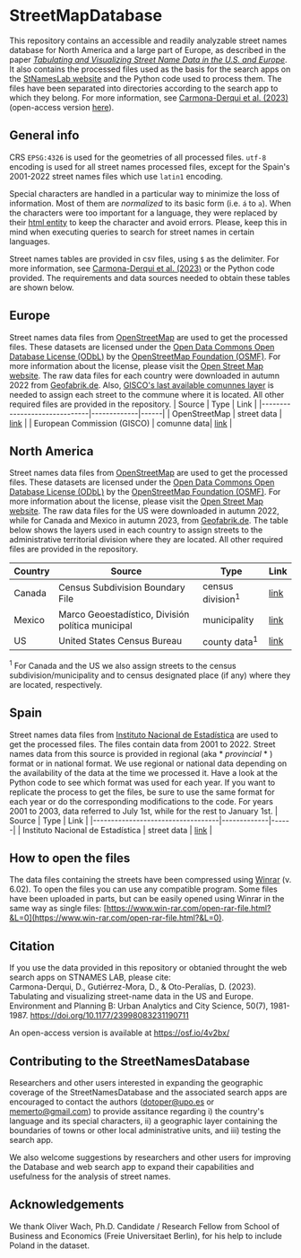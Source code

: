 # StreetMapDatabase

This repository contains an accessible and readily analyzable street names database for North America and a large part of Europe, as described in the paper [*Tabulating and Visualizing Street Name Data in the U.S. and Europe*](https://journals.sagepub.com/doi/abs/10.1177/23998083231190711). It also contains the processed files used as the basis for the search apps on the [StNamesLab website](https://en.stnameslab.com/) and the Python code used to process them. The files have been separated into directories according to the search app to which they belong. For more information, see [Carmona-Derqui et al. (2023)](https://journals.sagepub.com/doi/abs/10.1177/23998083231190711) (open-access version [here](https://osf.io/4v2bx/)).

## General info

CRS `EPSG:4326` is used for the geometries of all processed files. `utf-8` encoding is used for all street names processed files, except for the Spain's 2001-2022 street names files which use `latin1` encoding.

Special characters are handled in a particular way to minimize the loss of information. Most of them are *normalized* to its basic form (i.e. `á` to `a`). When the characters were too important for a language, they were replaced by their [html entity](https://oinam.github.io/entities/) to keep the character and avoid errors. Please, keep this in mind when executing queries to search for street names in certain languages.

Street names tables are provided in csv files, using `$` as the delimiter. For more information, see [Carmona-Derqui et al. (2023)](https://osf.io/4v2bx/) or the Python code provided. The requirements and data sources needed to obtain these tables are shown below.

## Europe

Street names data files from [OpenStreetMap](https://www.openstreetmap.org) are used to get the processed files. These datasets are licensed under the [Open Data Commons Open Database License (ODbL)](https://opendatacommons.org/licenses/odbl/) by the [OpenStreetMap Foundation (OSMF)](https://osmfoundation.org/). For more information about the license, please visit the [Open Street Map website](https://www.openstreetmap.org/copyright). The raw data files for each country were downloaded in autumn 2022 from [Geofabrik.de](https://download.geofabrik.de/europe.html). Also, [GISCO's last available comunnes layer](https://ec.europa.eu/eurostat/web/gisco/geodata/reference-data/administrative-units-statistical-units/communes#communes16) is needed to assign each street to the commune where it is located. All other required files are provided in the repository.
| Source | Type | Link |
|------------------------------|-------------|------|
| OpenStreetMap | street data | [link](https://download.geofabrik.de/europe.html) |
| European Commission (GISCO) | comunne data| [link](https://ec.europa.eu/eurostat/web/gisco/geodata/reference-data/administrative-units-statistical-units/communes#communes16) |

## North America

Street names data files from [OpenStreetMap](https://www.openstreetmap.org) are used to get the processed files. These datasets are licensed under the [Open Data Commons Open Database License (ODbL)](https://opendatacommons.org/licenses/odbl/) by the [OpenStreetMap Foundation (OSMF)](https://osmfoundation.org/). For more information about the license, please visit the [Open Street Map website](https://www.openstreetmap.org/copyright). The raw data files for the US were downloaded in autumn 2022, while for Canada and Mexico in autumn 2023, from [Geofabrik.de](https://download.geofabrik.de/north-america/us.html). The table below shows the layers used in each country to assign streets to the administrative territorial division where they are located. All other required files are provided in the repository.

| Country | Source | Type | Link |
| --- | --- | --- | --- |
| Canada | Census Subdivision Boundary File | census division<sup>1</sup> | [link](https://www150.statcan.gc.ca/n1/en/catalogue/92-162-X) |
| Mexico | Marco Geoestadístico, División política municipal | municipality | [link](http://www.conabio.gob.mx/informacion/gis/?vns=gis_root/dipol/mupal/mun22gw) |
| US  | United States Census Bureau | county data<sup>1</sup> | [link](https://www.census.gov/geographies/mapping-files/time-series/geo/tiger-line-file.2022.html#list-tab-BTALRXTZNDNCPWZV4F) |

<sup>1</sup> For Canada and the US we also assign streets to the census subdivision/municipality and to census designated place (if any) where they are located, respectively.

## Spain

Street names data files from [Instituto Nacional de Estadística](https://www.ine.es/ss/Satellite?L=es_ES&c=Page&cid=1259952026632&p=1259952026632&pagename=ProductosYServicios%2FPYSLayout) are used to get the processed files. The files contain data from 2001 to 2022. Street names data from this source is provided in regional (aka * *provincial* * ) format or in national format. We use regional or national data depending on the availability of the data at the time we processed it. Have a look at the Python code to see which format was used for each year. If you want to replicate the process to get the files, be sure to use the same format for each year or do the corresponding modifications to the code. For years 2001 to 2003, data referred to July 1st, while for the rest to January 1st.
| Source | Type | Link |
|-----------------------------------|-------------|------|
| Instituto Nacional de Estadística | street data | [link](https://www.ine.es/ss/Satellite?L=es_ES&c=Page&cid=1259952026632&p=1259952026632&pagename=ProductosYServicios%2FPYSLayout) |

## How to open the files

The data files containing the streets have been compressed using [Winrar](https://www.win-rar.com) (v. 6.02). To open the files you can use any compatible program. Some files have been uploaded in parts, but can be easily opened using Winrar in the same way as single files: [https://www.win-rar.com/open-rar-file.html?&L=0](https://www.win-rar.com/open-rar-file.html?&L=0).

## Citation

If you use the data provided in this repository or obtanied throught the web search apps on STNAMES LAB, please cite:  
Carmona-Derqui, D., Gutiérrez-Mora, D., & Oto-Peralías, D. (2023). Tabulating and visualizing street-name data in the US and Europe. Environment and Planning B: Urban Analytics and City Science, 50(7), 1981-1987. https://doi.org/10.1177/23998083231190711

An open-access version is available at https://osf.io/4v2bx/

## Contributing to the StreetNamesDatabase

Researchers and other users interested in expanding the geographic coverage of the StreetNamesDatabase and the associated search apps are encouraged to contact the authors (dotoper@upo.es or memerto@gmail.com) to provide assitance regarding i) the country's language and its special characters, ii) a geographic layer containing the boundaries of towns or other local administrative units, and iii) testing the search app.

We also welcome suggestions by researchers and other users for improving the Database and web search app to expand their capabilities and usefulness for the analysis of street names.

## Acknowledgements

We thank Oliver Wach, Ph.D. Candidate / Research Fellow from School of Business and Economics (Freie Universitaet Berlin), for his help to include Poland in the dataset.
